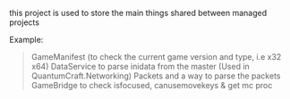 ﻿this project is used to store the main things shared between managed projects

Example:
> GameManifest (to check the current game version and type, i.e x32 x64)
> DataService to parse inidata from the master (Used in QuantumCraft.Networking)
> Packets and a way to parse the packets
> GameBridge to check isfocused, canusemovekeys & get mc proc